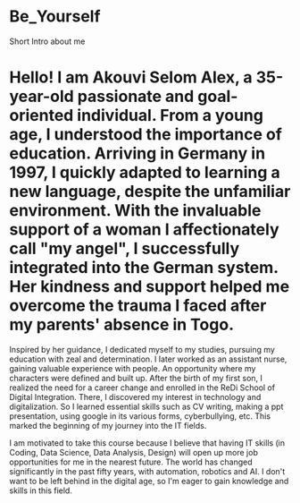 # Be_Yourself
Short Intro about me
# Hello! I am Akouvi Selom Alex, a 35-year-old passionate and goal-oriented individual. From a young age, I understood the importance of education. Arriving in Germany in 1997, I quickly adapted to learning a new language, despite the unfamiliar environment. With the invaluable support of a woman I affectionately call "my angel", I successfully integrated into the German system. Her kindness and support helped me overcome the trauma I faced after my parents' absence in Togo.
Inspired by her guidance, I dedicated myself to my studies, pursuing my education with zeal and determination. I later worked as an assistant nurse, gaining valuable experience with people. An opportunity where my characters were defined and built up.
After the birth of my first son, I realized the need for a career change and enrolled in the ReDi School of Digital Integration. There, I discovered my interest in technology and digitalization. So I learned essential skills such as CV writing, making a ppt presentation, using google in its various forms, cyberbullying, etc. This marked the beginning of my journey into the IT fields.

I am motivated to take this course because I believe that having IT skills (in Coding, Data Science, Data Analysis, Design) will open up more job opportunities for me in the nearest future. The world has changed significantly in the past fifty years, with automation, robotics and AI. I don't want to be left behind in the digital age, so I'm eager to gain knowledge and skills in this field.
